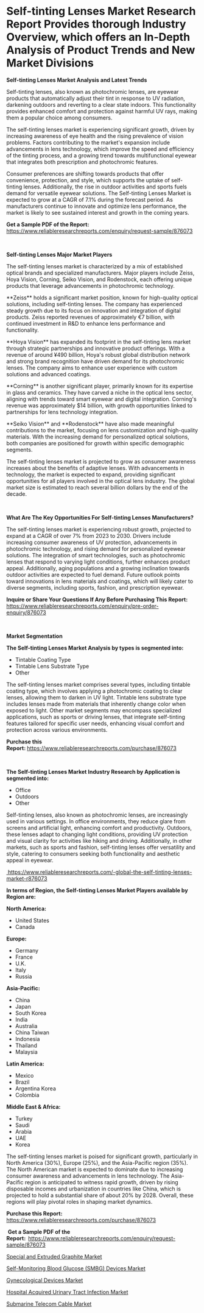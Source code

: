 <p><h1>Self-tinting Lenses Market Research Report Provides thorough Industry Overview, which offers an In-Depth Analysis of Product Trends and New Market Divisions</h1></p><p><strong>Self-tinting Lenses Market Analysis and Latest Trends</strong></p>
<p><p>Self-tinting lenses, also known as photochromic lenses, are eyewear products that automatically adjust their tint in response to UV radiation, darkening outdoors and reverting to a clear state indoors. This functionality provides enhanced comfort and protection against harmful UV rays, making them a popular choice among consumers.</p><p>The self-tinting lenses market is experiencing significant growth, driven by increasing awareness of eye health and the rising prevalence of vision problems. Factors contributing to the market's expansion include advancements in lens technology, which improve the speed and efficiency of the tinting process, and a growing trend towards multifunctional eyewear that integrates both prescription and photochromic features.</p><p>Consumer preferences are shifting towards products that offer convenience, protection, and style, which supports the uptake of self-tinting lenses. Additionally, the rise in outdoor activities and sports fuels demand for versatile eyewear solutions. The Self-tinting Lenses Market is expected to grow at a CAGR of 7.1% during the forecast period. As manufacturers continue to innovate and optimize lens performance, the market is likely to see sustained interest and growth in the coming years.</p></p>
<p><strong>Get a Sample PDF of the Report:&nbsp;</strong> <a href="https://www.reliableresearchreports.com/enquiry/request-sample/876073">https://www.reliableresearchreports.com/enquiry/request-sample/876073</a></p>
<p>&nbsp;</p>
<p><strong>Self-tinting Lenses Major Market Players</strong></p>
<p><p>The self-tinting lenses market is characterized by a mix of established optical brands and specialized manufacturers. Major players include Zeiss, Hoya Vision, Corning, Seiko Vision, and Rodenstock, each offering unique products that leverage advancements in photochromic technology.</p><p>**Zeiss** holds a significant market position, known for high-quality optical solutions, including self-tinting lenses. The company has experienced steady growth due to its focus on innovation and integration of digital products. Zeiss reported revenues of approximately €7 billion, with continued investment in R&D to enhance lens performance and functionality.</p><p>**Hoya Vision** has expanded its footprint in the self-tinting lens market through strategic partnerships and innovative product offerings. With a revenue of around ¥490 billion, Hoya's robust global distribution network and strong brand recognition have driven demand for its photochromic lenses. The company aims to enhance user experience with custom solutions and advanced coatings.</p><p>**Corning** is another significant player, primarily known for its expertise in glass and ceramics. They have carved a niche in the optical lens sector, aligning with trends toward smart eyewear and digital integration. Corning's revenue was approximately $14 billion, with growth opportunities linked to partnerships for lens technology integration.</p><p>**Seiko Vision** and **Rodenstock** have also made meaningful contributions to the market, focusing on lens customization and high-quality materials. With the increasing demand for personalized optical solutions, both companies are positioned for growth within specific demographic segments.</p><p>The self-tinting lenses market is projected to grow as consumer awareness increases about the benefits of adaptive lenses. With advancements in technology, the market is expected to expand, providing significant opportunities for all players involved in the optical lens industry. The global market size is estimated to reach several billion dollars by the end of the decade.</p></p>
<p>&nbsp;</p>
<p><strong>What Are The Key Opportunities For Self-tinting Lenses Manufacturers?</strong></p>
<p><p>The self-tinting lenses market is experiencing robust growth, projected to expand at a CAGR of over 7% from 2023 to 2030. Drivers include increasing consumer awareness of UV protection, advancements in photochromic technology, and rising demand for personalized eyewear solutions. The integration of smart technologies, such as photochromic lenses that respond to varying light conditions, further enhances product appeal. Additionally, aging populations and a growing inclination towards outdoor activities are expected to fuel demand. Future outlook points toward innovations in lens materials and coatings, which will likely cater to diverse segments, including sports, fashion, and prescription eyewear.</p></p>
<p><strong>Inquire or Share Your Questions If Any Before Purchasing This Report:</strong> <a href="https://www.reliableresearchreports.com/enquiry/pre-order-enquiry/876073">https://www.reliableresearchreports.com/enquiry/pre-order-enquiry/876073</a></p>
<p>&nbsp;</p>
<p><strong>Market Segmentation</strong></p>
<p><strong>The Self-tinting Lenses Market Analysis by types is segmented into:</strong></p>
<p><ul><li>Tintable Coating Type</li><li>Tintable Lens Substrate Type</li><li>Other</li></ul></p>
<p><p>The self-tinting lenses market comprises several types, including tintable coating type, which involves applying a photochromic coating to clear lenses, allowing them to darken in UV light. Tintable lens substrate type includes lenses made from materials that inherently change color when exposed to light. Other market segments may encompass specialized applications, such as sports or driving lenses, that integrate self-tinting features tailored for specific user needs, enhancing visual comfort and protection across various environments.</p></p>
<p><strong>Purchase this Report:&nbsp;</strong><a href="https://www.reliableresearchreports.com/purchase/876073">https://www.reliableresearchreports.com/purchase/876073</a></p>
<p>&nbsp;</p>
<p><strong>The Self-tinting Lenses Market Industry Research by Application is segmented into:</strong></p>
<p><ul><li>Office</li><li>Outdoors</li><li>Other</li></ul></p>
<p><p>Self-tinting lenses, also known as photochromic lenses, are increasingly used in various settings. In office environments, they reduce glare from screens and artificial light, enhancing comfort and productivity. Outdoors, these lenses adapt to changing light conditions, providing UV protection and visual clarity for activities like hiking and driving. Additionally, in other markets, such as sports and fashion, self-tinting lenses offer versatility and style, catering to consumers seeking both functionality and aesthetic appeal in eyewear.</p></p>
<p><a href="https://www.reliableresearchreports.com/-global-the-self-tinting-lenses-market-r876073">&nbsp;https://www.reliableresearchreports.com/-global-the-self-tinting-lenses-market-r876073</a></p>
<p><strong>In terms of Region, the Self-tinting Lenses Market Players available by Region are:</strong></p>
<p>
    <p> <strong> North America: </strong>
        <ul>
            <li>United States</li>
            <li>Canada</li>
        </ul>
        </p> 
    <p> <strong> Europe: </strong>
        <ul>
            <li>Germany</li>
            <li>France</li>
            <li>U.K.</li>
            <li>Italy</li>
            <li>Russia</li>
        </ul>
        </p> 
    <p> <strong> Asia-Pacific: </strong>
        <ul>
            <li>China</li>
            <li>Japan</li>
            <li>South Korea</li>
            <li>India</li>
            <li>Australia</li>
            <li>China Taiwan</li>
            <li>Indonesia</li>
            <li>Thailand</li>
            <li>Malaysia</li>
        </ul>
        </p> 
    <p> <strong> Latin America: </strong>
        <ul>
            <li>Mexico</li>
            <li>Brazil</li>
            <li>Argentina Korea</li>
            <li>Colombia</li>
        </ul>
        </p> 
    <p> <strong> Middle East & Africa: </strong>
        <ul>
            <li>Turkey</li>
            <li>Saudi</li>
            <li>Arabia</li>
            <li>UAE</li>
            <li>Korea</li>
        </ul>
    </p>
    </p>
<p><p>The self-tinting lenses market is poised for significant growth, particularly in North America (30%), Europe (25%), and the Asia-Pacific region (35%). The North American market is expected to dominate due to increasing consumer awareness and advancements in lens technology. The Asia-Pacific region is anticipated to witness rapid growth, driven by rising disposable incomes and urbanization in countries like China, which is projected to hold a substantial share of about 20% by 2028. Overall, these regions will play pivotal roles in shaping market dynamics.</p></p>
<p><strong>Purchase this Report: </strong><a href="https://www.reliableresearchreports.com/purchase/876073">https://www.reliableresearchreports.com/purchase/876073</a></p>
<p>&nbsp;<strong>Get a Sample PDF of the Report:&nbsp;&nbsp;</strong><a href="https://www.reliableresearchreports.com/enquiry/request-sample/876073">https://www.reliableresearchreports.com/enquiry/request-sample/876073</a></p>
<p><strong></strong></p>
<p><p><a href="https://issuu.com/reportprime-2/docs/special-and-extruded-graphite-market-size-2030.ppt">Special and Extruded Graphite Market</a></p><p><a href="https://github.com/lylyparadise/Market-Research-Report-List-5/blob/main/self-monitoring-blood-glucose-smbg-devices-market.md">Self-Monitoring Blood Glucose (SMBG) Devices Market</a></p><p><a href="https://www.linkedin.com/pulse/global-gynecological-devices-market-size-expected-experience-3m6me?trackingId=zpE1SwZXTi2ZBon2rSOCdA%3D%3D">Gynecological Devices Market</a></p><p><a href="https://www.linkedin.com/pulse/evaluating-global-hospital-acquired-urinary-tract-infection-zdiwe?trackingId=GLyGvAtIRxCbIws%2BJXB2fg%3D%3D">Hospital Acquired Urinary Tract Infection Market</a></p><p><a href="https://issuu.com/reportprime-2/docs/submarine-telecom-cable-market-size_602ae5865bf603">Submarine Telecom Cable Market</a></p></p>